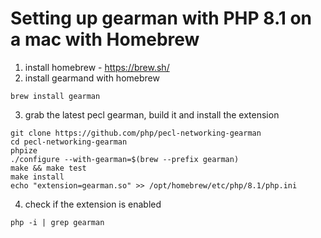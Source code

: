 # Setting up gearman with PHP 8.1 on a mac with Homebrew

1. install homebrew - https://brew.sh/
2. install gearmand with homebrew
```
brew install gearman
```
3. grab the latest pecl gearman, build it and install the extension
```
git clone https://github.com/php/pecl-networking-gearman
cd pecl-networking-gearman
phpize
./configure --with-gearman=$(brew --prefix gearman)
make && make test
make install
echo "extension=gearman.so" >> /opt/homebrew/etc/php/8.1/php.ini
```
4. check if the extension is enabled
```
php -i | grep gearman
```
